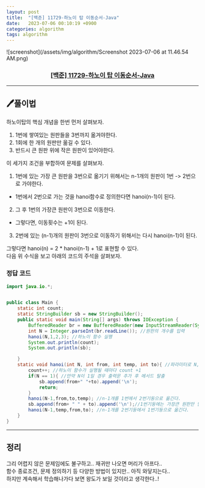 ```yaml
---
layout: post
title:  "[백준] 11729-하노이 탑 이동순서-Java"
date:   2023-07-06 00:10:19 +0900
categories: algorithm
tags: algorithm
---
```


![screenshot](/assets/img/algorithm/Screenshot 2023-07-06 at 11.46.54 AM.png)
### <center><a href="https://www.acmicpc.net/problem/11729">[백준] 11729-하노이 탑 이동순서-Java</a></center>
---

## 🖊️풀이법

하노이탑의 핵심 개념을 한번 먼저 살펴보자.<br>
1. 1번에 쌓여있는 원판들을 3번까지 옮겨야한다.
2. 1회에 한 개의 원판만 옮길 수 있다.
3. 반드시 큰 원판 위에 작은 원판이 있어야한다.

이 세가지 조건을 부합하여 문제를 살펴보자.

1. 1번에 있는 가장 큰 원판을 3번으로 옮기기 위해서는 n-1개의 원판이 1번 -> 2번으로 가야한다.
  * 1번에서 2번으로 가는 것을 hanoi함수로 정의한다면 hanoi(n-1)이 된다.
2. 그 후 1번의 가장큰 원판이 3번으로 이동한다.
  * 그렇다면, 이동횟수는 +1이 된다.
3. 2번에 있는 (n-1)개의 원판이 3번으로 이동하기 위해서는 다시 hanoi(n-1)이 된다.

그렇다면 hanoi(n) = 2 * hanoi(n-1) + 1로 표현할 수 있다.
<br>
다음 위 수식을 보고 아래의 코드의 주석을 살펴보자.


### 정답 코드


```java
import java.io.*;


public class Main {
    static int count;
    static StringBuilder sb = new StringBuilder();
    public static void main(String[] args) throws IOException {
        BufferedReader br = new BufferedReader(new InputStreamReader(System.in));
        int N = Integer.parseInt(br.readLine()); //원판의 개수를 입력
        hanoi(N,1,2,3); //하노이 함수 실행
        System.out.println(count);
        System.out.println(sb);

    }
    static void hanoi(int N, int from, int temp, int to){ //파라미터로 N,from,temp,to를 입력받는다.
        count++; //하노이 함수가 실행될 때마다 count +1
        if(N == 1){ //만약 N이 1일 경우 출력문 추가 후 메서드 탈출
            sb.append(from+" "+to).append('\n');
            return;
        }
        hanoi(N-1,from,to,temp); //n-1개를 1번에서 2번기둥으로 옮긴다.
        sb.append(from+ " " + to).append('\n');//1번기둥에는 가장큰 원판만 남음으로 출력
        hanoi(N-1,temp,from,to); //n-1개를 2번기둥에서 1번기둥으로 옮긴다.
    }
}

```

---


## 정리

그리 어렵지 않은 문제임에도 불구하고.. 재귀만 나오면 머리가 아프다..<br>
함수 종료조건, 문제 정의하기 등 다양한 방법이 있지만.. 아직 와닿지는다.. <br>
하지만 계속해서 학습해나가다 보면 왕도가 보일 것이라고 생각한다..!

















